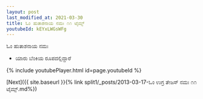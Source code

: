 ```yaml
---
layout: post
last_modified_at: 2021-03-30
title: ಓಂ ಹುತಾಶನಾಯ ನಮಃ ೧೧ ಟೈಮ್ಸ್
youtubeId: kEYxLWGsWFg
---
```

 
 
 ಓಂ ಹುತಾಶನಾಯ ನಮಃ  
 
 -  ಯಾರು ಬೆಂಕಿಯ ರೂಪದಲ್ಲಿದ್ದಾರೆ 
 
  
 
  
 
 
 
 
 
 


{% include youtubePlayer.html id=page.youtubeId %}
 
[Next]({{ site.baseurl }}{% link  split1/_posts/2013-03-17-ಓಂ ಉಗ್ರ ತೇಜಸ್ ನಮಃ ೧೧ ಟೈಮ್ಸ್.md%})
 
